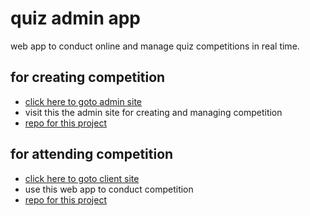 
# quiz admin app 

 web app to conduct online and manage quiz competitions in real time.

 ## for creating competition 
 
 -  [click here to goto admin site](https://quiz-admin.netlify.app/) 
 -  visit this the admin site for creating and managing competition 
 -  [repo for this project](https://github.com/ArulGnani/quiz-app-admin)
 
 ## for attending competition
 
 - [click here to goto client site](https://quiz-v2.netlify.app/)
 - use this web app to conduct competition
 - [repo for this project](https://github.com/ArulGnani/quiz-app-frontend/tree/v2) 
